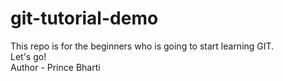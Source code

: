 # git-tutorial-demo
This repo is for the beginners who is going to start learning GIT. 
<br>
Let's go!
<br>
Author - Prince Bharti

